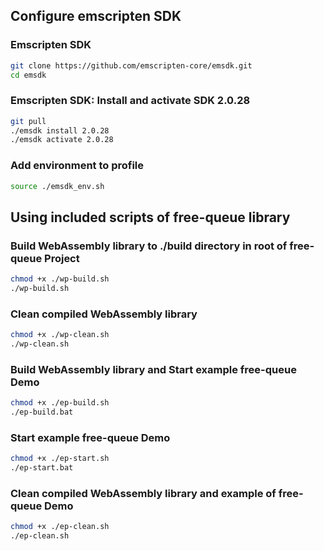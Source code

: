 ## Configure emscripten SDK

### Emscripten SDK
```bash
git clone https://github.com/emscripten-core/emsdk.git
cd emsdk
```

### Emscripten SDK: Install and activate SDK 2.0.28
```bash
git pull
./emsdk install 2.0.28
./emsdk activate 2.0.28
```

### Add environment to profile
```bash
source ./emsdk_env.sh
```

## Using included scripts of free-queue library

### Build WebAssembly library to ./build  directory in root of free-queue Project
```bash
chmod +x ./wp-build.sh
./wp-build.sh
```

### Clean compiled WebAssembly library
```bash
chmod +x ./wp-clean.sh
./wp-clean.sh
```

### Build WebAssembly library and Start example free-queue Demo
```bash
chmod +x ./ep-build.sh
./ep-build.bat
```

### Start example free-queue Demo
```bash
chmod +x ./ep-start.sh
./ep-start.bat
```

### Clean compiled WebAssembly library and example of free-queue Demo
```bash
chmod +x ./ep-clean.sh
./ep-clean.sh
```







